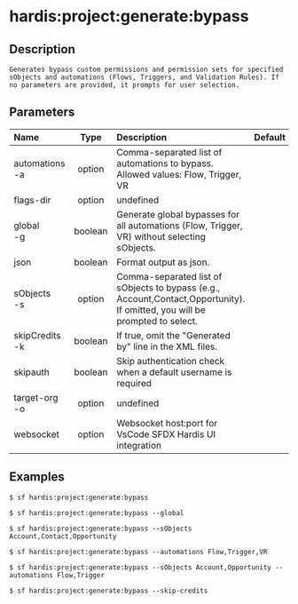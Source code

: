 <!-- This file has been generated with command 'sf hardis:doc:plugin:generate'. Please do not update it manually or it may be overwritten -->
# hardis:project:generate:bypass

## Description


    Generates bypass custom permissions and permission sets for specified sObjects and automations (Flows, Triggers, and Validation Rules). If no parameters are provided, it prompts for user selection.
  

## Parameters

|Name|Type|Description|Default|Required|Options|
|:---|:--:|:----------|:-----:|:------:|:-----:|
|automations<br/>-a|option|Comma-separated list of automations to bypass. Allowed values: Flow, Trigger, VR||||
|flags-dir|option|undefined||||
|global<br/>-g|boolean|Generate global bypasses for all automations (Flow, Trigger, VR) without selecting sObjects.||||
|json|boolean|Format output as json.||||
|sObjects<br/>-s|option|Comma-separated list of sObjects to bypass (e.g., Account,Contact,Opportunity). If omitted, you will be prompted to select.||||
|skipCredits<br/>-k|boolean|If true, omit the "Generated by" line in the XML files.||||
|skipauth|boolean|Skip authentication check when a default username is required||||
|target-org<br/>-o|option|undefined||||
|websocket|option|Websocket host:port for VsCode SFDX Hardis UI integration||||

## Examples

```shell
$ sf hardis:project:generate:bypass
```

```shell
$ sf hardis:project:generate:bypass --global
```

```shell
$ sf hardis:project:generate:bypass --sObjects Account,Contact,Opportunity
```

```shell
$ sf hardis:project:generate:bypass --automations Flow,Trigger,VR
```

```shell
$ sf hardis:project:generate:bypass --sObjects Account,Opportunity --automations Flow,Trigger
```

```shell
$ sf hardis:project:generate:bypass --skip-credits
```


